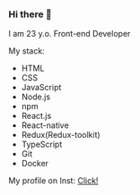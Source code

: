 ### Hi there 👋
<p>I am 23 y.o. Front-end Developer</p>
<p>My stack: <ul><li>HTML</li> <li>CSS</li> <li>JavaScript</li> <li>Node.js</li> <li>npm</li> <li>React.js</li> <li>React-native</li> <li>Redux(Redux-toolkit)</li> <li>TypeScript</li> <li>Git</li> <li>Docker</li></ul> </p>
<p>My profile on Inst: <a href=instagram.com/_unknown.flexx>Click!</a></p>

<!--
**unknwngera/unknwngera** is a ✨ _special_ ✨ repository because its `README.md` (this file) appears on your GitHub profile.

Here are some ideas to get you started:

- 🔭 I’m currently working on ...
- 🌱 I’m currently learning ...
- 👯 I’m looking to collaborate on ...
- 🤔 I’m looking for help with ...
- 💬 Ask me about ...
- 📫 How to reach me: ...
- 😄 Pronouns: ...
- ⚡ Fun fact: ...
-->

